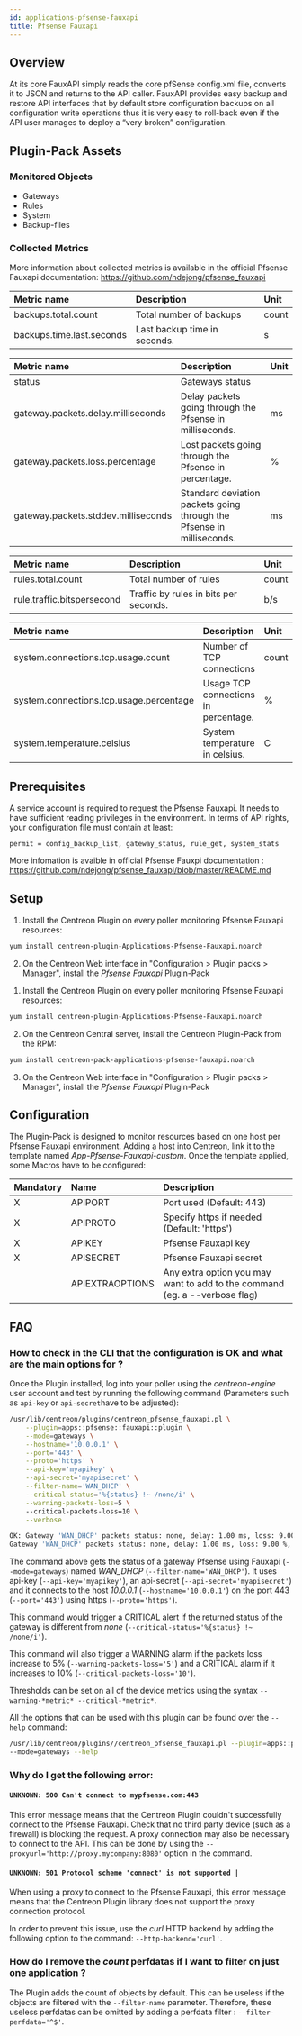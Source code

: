 ```yaml
---
id: applications-pfsense-fauxapi
title: Pfsense Fauxapi
---
```


## Overview

At its core FauxAPI simply reads the core pfSense config.xml file, converts it to JSON and returns to the API caller. 
FauxAPI provides easy backup and restore API interfaces that by default store configuration backups on all configuration write operations thus it is very easy to roll-back
even if the API user manages to deploy a “very broken” configuration.

## Plugin-Pack Assets

### Monitored Objects

* Gateways
* Rules
* System
* Backup-files

### Collected Metrics

More information about collected metrics is available in the official Pfsense Fauxapi documentation: https://github.com/ndejong/pfsense_fauxapi

<!--DOCUSAURUS_CODE_TABS-->

<!--Backup-files-->

| Metric name                                | Description                 | Unit  |
| :----------------------------------------- | :---------------------------| :---- | 
| backups.total.count                        | Total number of backups     | count |
| backups.time.last.seconds                  | Last backup time in seconds.| s     |

<!--Gateways-->

| Metric name                                 | Description                                                          | Unit |
| :------------------------------------------ | :------------------------------------------------------------------- | :--- |
| status                                      | Gateways status                                                      |      |
| gateway.packets.delay.milliseconds          | Delay packets going through the Pfsense in milliseconds.             | ms   |
| gateway.packets.loss.percentage             | Lost packets going through the Pfsense in percentage.                | %    |
| gateway.packets.stddev.milliseconds         | Standard deviation packets going through the Pfsense in milliseconds.| ms   |

<!--Rules-->

| Metric name                 | Description                                           | Unit  |
| :-------------------------- | :-----------------------------------------------------| :---- |
| rules.total.count           | Total number of rules                                 | count |
| rule.traffic.bitspersecond  | Traffic by rules in bits per seconds.| b/s   |

<!--System-->

| Metric name                                | Description                         | Unit  |
| :----------------------------------------- | :-----------------------------------| :---- |
| system.connections.tcp.usage.count         | Number of TCP connections           | count |
| system.connections.tcp.usage.percentage    | Usage TCP connections in percentage.| %     |
| system.temperature.celsius                 | System temperature in celsius.      | C     |

<!--END_DOCUSAURUS_CODE_TABS-->

## Prerequisites

A service account is required to request the Pfsense Fauxapi. It needs to have sufficient reading privileges in the environment.
In terms of API rights, your configuration file must contain at least:

```
permit = config_backup_list, gateway_status, rule_get, system_stats
```

More infomation is avaible in official Pfsense Fauxpi documentation : https://github.com/ndejong/pfsense_fauxapi/blob/master/README.md

## Setup

<!--DOCUSAURUS_CODE_TABS-->

<!--Online IMP Licence & IT-100 Editions-->

1. Install the Centreon Plugin on every poller monitoring Pfsense Fauxapi resources:

```bash
yum install centreon-plugin-Applications-Pfsense-Fauxapi.noarch
```

2. On the Centreon Web interface in "Configuration > Plugin packs > Manager", install the *Pfsense Fauxapi* Plugin-Pack

<!--Offline IMP License-->

1. Install the Centreon Plugin on every poller monitoring Pfsense Fauxapi resources:

```bash
yum install centreon-plugin-Applications-Pfsense-Fauxapi.noarch
```

2. On the Centreon Central server, install the Centreon Plugin-Pack from the RPM:

```bash
yum install centreon-pack-applications-pfsense-fauxapi.noarch
```

3. On the Centreon Web interface in "Configuration > Plugin packs > Manager", install the *Pfsense Fauxapi* Plugin-Pack

<!--END_DOCUSAURUS_CODE_TABS-->

## Configuration

The Plugin-Pack is designed to monitor resources based on one host per Pfsense Fauxapi environment.
Adding a host into Centreon, link it to the template named *App-Pfsense-Fauxapi-custom*. 
Once the template applied, some Macros have to be configured:

| Mandatory | Name            | Description                                                                |
| :-------- | :-------------- | :------------------------------------------------------------------------- |
| X         | APIPORT         | Port used (Default: 443)                                                   |
| X         | APIPROTO        | Specify https if needed (Default: 'https')                                 |
| X         | APIKEY          | Pfsense Fauxapi key                                                        |
| X         | APISECRET       | Pfsense Fauxapi secret                                                     |
|    	    | APIEXTRAOPTIONS | Any extra option you may want to add to the command (eg. a --verbose flag) |

## FAQ

### How to check in the CLI that the configuration is OK and what are the main options for ?

Once the Plugin installed, log into your poller using the *centreon-engine* user account and test by running the following command (Parameters such as ```api-key``` or ```api-secret```have to be adjusted):

```bash
/usr/lib/centreon/plugins/centreon_pfsense_fauxapi.pl \
    --plugin=apps::pfsense::fauxapi::plugin \
    --mode=gateways \
    --hostname='10.0.0.1' \
    --port='443' \
    --proto='https' \
    --api-key='myapikey' \
    --api-secret='myapisecret' \
    --filter-name='WAN_DHCP' \
    --critical-status='%{status} !~ /none/i' \
    --warning-packets-loss=5 \ 
    --critical-packets-loss=10 \
    --verbose

OK: Gateway 'WAN_DHCP' packets status: none, delay: 1.00 ms, loss: 9.00 %, stddev: 7.00 ms | 'WAN_DHCP#gateway.packets.delay.milliseconds'=1.00ms;;120;300; 'WAN_DHCP#gateway.packets.loss.percentage'=9.00%;;;5;10 'WAN_DHCP#gateway.packets.stddev.milliseconds'=7.00ms;;360;480;
Gateway 'WAN_DHCP' packets status: none, delay: 1.00 ms, loss: 9.00 %, stddev: 7.00 ms
```

The command above gets the status of a gateway Pfsense using Fauxapi (```--mode=gateways```) named *WAN_DHCP* (```--filter-name='WAN_DHCP'```). 
It uses api-key (```--api-key='myapikey'```), an api-secret (```--api-secret='myapisecret'```)
and it connects to the host _10.0.0.1_ (```--hostname='10.0.0.1'```) 
on the port 443 (```--port='443'```) using https (```--proto='https'```).

This command would trigger a CRITICAL alert if the returned status of the gateway is different from *none* (```--critical-status='%{status} !~ /none/i'```).

This command will also trigger a WARNING alarm if the packets loss increase to 5% (```--warning-packets-loss='5'```)
and a CRITICAL alarm if it increases to 10% (```--critical-packets-loss='10'```).

Thresholds can be set on all of the device metrics using the syntax ```--warning-*metric* --critical-*metric*```.

All the options that can be used with this plugin can be found over the ```--help``` command:

```bash
/usr/lib/centreon/plugins//centreon_pfsense_fauxapi.pl --plugin=apps::pfsense::fauxapi::plugin \
--mode=gateways --help
```

### Why do I get the following error: 

#### ```UNKNOWN: 500 Can't connect to mypfsense.com:443```

This error message means that the Centreon Plugin couldn't successfully connect to the Pfsense Fauxapi.
Check that no third party device (such as a firewall) is blocking the request.
A proxy connection may also be necessary to connect to the API. This can be done by using the ```--proxyurl='http://proxy.mycompany:8080'``` option in the command.

#### ```UNKNOWN: 501 Protocol scheme 'connect' is not supported |``` 

When using a proxy to connect to the Pfsense Fauxapi, this error message means that the Centreon Plugin library does not support
the proxy connection protocol.

In order to prevent this issue, use the *curl* HTTP backend by adding the following option to the command: ```--http-backend='curl'```.

### How do I remove the *count* perfdatas if I want to filter on just one application ?

The Plugin adds the count of objects by default. This can be useless if the objects are filtered with the ```--filter-name``` parameter.
Therefore, these useless perfdatas can be omitted by adding a perfdata filter : ```--filter-perfdata='^$'```.
